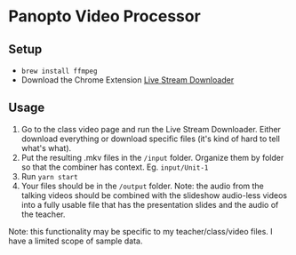 # Panopto Video Processor

## Setup

- `brew install ffmpeg`
- Download the Chrome Extension [Live Stream Downloader](https://chromewebstore.google.com/detail/live-stream-downloader/looepbdllpjgdmkpdcdffhdbmpbcfekj)

## Usage

1. Go to the class video page and run the Live Stream Downloader. Either download everything or download specific files (it's kind of hard to tell what's what).
1. Put the resulting .mkv files in the `/input` folder. Organize them by folder so that the combiner has context. Eg. `input/Unit-1`
1. Run `yarn start`
1. Your files should be in the `/output` folder. Note: the audio from the talking videos should be combined with the slideshow audio-less videos into a fully usable file that has the presentation slides and the audio of the teacher.

Note: this functionality may be specific to my teacher/class/video files. I have a limited scope of sample data.
